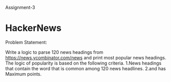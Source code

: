 Assignment-3
# HackerNews
Problem Statement:


   Write a logic to parse 120 news headings from https://news.ycombinator.com/news and print most popular news headings.
The logic of popularity is based on the following criteria.
1.News headings that contain the word that is common among 120 news headlines.
2.and has Maximum points.
